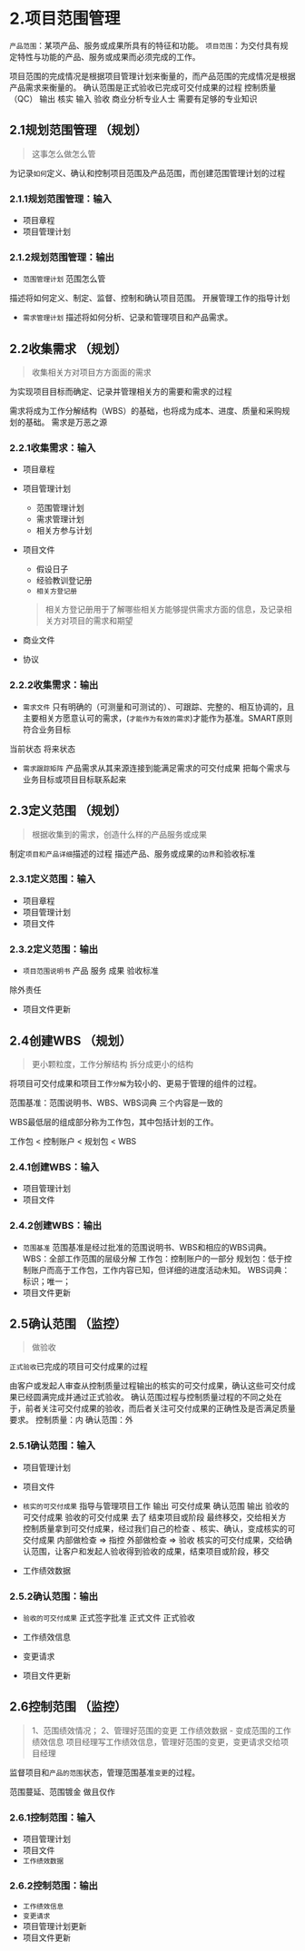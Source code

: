 # 2.项目范围管理

`产品范围`：某项产品、服务或成果所具有的特征和功能。
`项目范围`：为交付具有规定特性与功能的产品、服务或成果而必须完成的工作。

项目范围的完成情况是根据项目管理计划来衡量的，而产品范围的完成情况是根据产品需求来衡量的。
确认范围是正式验收已完成可交付成果的过程
控制质量（QC） 输出 核实 输入 验收
商业分析专业人士 需要有足够的专业知识

## 2.1规划范围管理 （规划）

> 这事怎么做怎么管

为记录`如何`定义、确认和控制项目范围及产品范围，而创建范围管理计划的过程

### 2.1.1规划范围管理：输入

- 项目章程
- 项目管理计划

### 2.1.2规划范围管理：输出

- `范围管理计划`
范围怎么管

描述将如何定义、制定、监督、控制和确认项目范围。
开展管理工作的指导计划

- `需求管理计划`
描述将如何分析、记录和管理项目和产品需求。

## 2.2收集需求 （规划）

> 收集相关方对项目方方面面的需求

为实现项目目标而确定、记录并管理相关方的需要和需求的过程

需求将成为工作分解结构（WBS）的基础，也将成为成本、进度、质量和采购规划的基础。
需求是万恶之源

### 2.2.1收集需求：输入

- 项目章程
- 项目管理计划
  - 范围管理计划
  - 需求管理计划
  - 相关方参与计划
- 项目文件
  - 假设日子
  - 经验教训登记册
  - `相关方登记册`
  > 相关方登记册用于了解哪些相关方能够提供需求方面的信息，及记录相关方对项目的需求和期望

- 商业文件
- 协议

### 2.2.2收集需求：输出

- `需求文件`
只有明确的（可测量和可测试的）、可跟踪、完整的、相互协调的，且主要相关方愿意认可的需求，(`才能作为有效的需求`)才能作为基准。SMART原则
符合业务目标

当前状态 将来状态

- `需求跟踪矩阵`
产品需求从其来源连接到能满足需求的可交付成果
把每个需求与业务目标或项目目标联系起来

## 2.3定义范围 （规划）

> 根据收集到的需求，创造什么样的产品服务或成果

制定`项目和产品详细`描述的过程
描述产品、服务或成果的`边界`和验收标准

### 2.3.1定义范围：输入

- 项目章程
- 项目管理计划
- 项目文件

### 2.3.2定义范围：输出

- `项目范围说明书`
产品
服务
成果
验收标准

除外责任

- 项目文件更新

## 2.4创建WBS （规划）

> 更小颗粒度，工作分解结构 拆分成更小的结构

将项目可交付成果和项目工作`分解`为较小的、更易于管理的组件的过程。

范围基准：范围说明书、WBS、WBS词典 三个内容是一致的

WBS最低层的组成部分称为工作包，其中包括计划的工作。

工作包 < 控制账户 < 规划包 < WBS

### 2.4.1创建WBS：输入

- 项目管理计划
- 项目文件

### 2.4.2创建WBS：输出

- `范围基准`
范围基准是经过批准的范围说明书、WBS和相应的WBS词典。
WBS：全部工作范围的层级分解
工作包：控制账户的一部分
规划包：低于控制账户而高于工作包，工作内容已知，但详细的进度活动未知。
WBS词典：标识；唯一；
- 项目文件更新

## 2.5确认范围 （监控）

> 做验收

`正式验收`已完成的项目可交付成果的过程

由客户或发起人审查从控制质量过程输出的核实的可交付成果，确认这些可交付成果已经圆满完成并通过正式验收。
确认范围过程与控制质量过程的不同之处在于，前者关注可交付成果的验收，而后者关注可交付成果的正确性及是否满足质量要求。
控制质量：内
确认范围：外

### 2.5.1确认范围：输入

- 项目管理计划
- 项目文件
- `核实的可交付成果`
指导与管理项目工作 输出 可交付成果
确认范围 输出 验收的可交付成果
验收的可交付成果 去了 结束项目或阶段 最终移交，交给相关方
控制质量拿到可交付成果，经过我们自己的检查 、核实、确认，变成核实的可交付成果
内部做检查 => 指控
外部做检查 => 验收
核实的可交付成果，交给确认范围，让客户和发起人验收得到验收的成果，结束项目或阶段，移交

- 工作绩效数据

### 2.5.2确认范围：输出

- `验收的可交付成果`
正式签字批准 正式文件 正式验收

- 工作绩效信息
- 变更请求
- 项目文件更新

## 2.6控制范围 （监控）

> 1、范围绩效情况； 2、管理好范围的变更 工作绩效数据 - 变成范围的工作绩效信息
> 项目经理写工作绩效信息，管理好范围的变更，变更请求交给项目经理

监督项目和`产品的范围`状态，管理范围基准`变更`的过程。

范围蔓延、范围镀金 做且仅作

### 2.6.1控制范围：输入

- 项目管理计划
- 项目文件
- `工作绩效数据`

### 2.6.2控制范围：输出

- `工作绩效信息`
- `变更请求`
- 项目管理计划更新
- 项目文件更新
